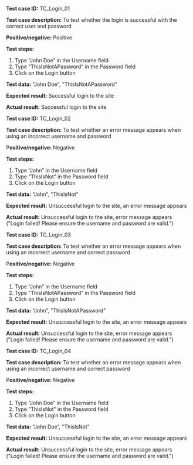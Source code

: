 **Test case ID:** TC\_Login\_01

**Test case description:** To test whether the login is successful with the correct user and password

**Positive/negative:** Positive

**Test steps:** 

1.  Type “John Doe” in the Username field
2.  Type "ThisIsNotAPassword" in the Password field
3.  Click on the Login button

**Test data:** "John Doe", "ThisIsNotAPassword"

**Expected result:** Successful login to the site

**Actual result:** Successful login to the site

**Test case ID:** TC\_Login\_02

**Test case description:** To test whether an error message appears when using an incorrect username and password

P**ositive/negative:** Negative

**Test steps:** 

1.  Type “John” in the Username field
2.  Type "ThisIsNot" in the Password field
3.  Click on the Login button

**Test data:** “John”, "ThisIsNot"

**Expected result:** Unsuccessful login to the site, an error message appears

**Actual result:** Unsuccessful login to the site, error message appears ("Login failed! Please ensure the username and password are valid.")

**Test case ID:** TC\_Login\_03

**Test case description:** To test whether an error message appears when using an incorrect username and correct password

P**ositive/negative:** Negative

**Test steps:** 

1.  Type “John” in the Username field
2.  Type "ThisIsNotAPassword" in the Password field
3.  Click on the Login button

**Test data:** “John”, "ThisIsNotAPassword"

**Expected result:** Unsuccessful login to the site, an error message appears

**Actual result:** Unsuccessful login to the site, error message appears ("Login failed! Please ensure the username and password are valid.")

**Test case ID:** TC\_Login\_04

**Test case description:** To test whether an error message appears when using an incorrect username and correct password

P**ositive/negative:** Negative

**Test steps:** 

1.  Type “John Doe” in the Username field
2.  Type "ThisIsNot" in the Password field
3.  Click on the Login button

**Test data:** “John Doe”, "ThisIsNot"

**Expected result:** Unsuccessful login to the site, an error message appears

**Actual result:** Unsuccessful login to the site, error message appears ("Login failed! Please ensure the username and password are valid.")
